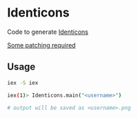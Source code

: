 # Identicons

Code to generate [Identicons](https://en.wikipedia.org/wiki/Identicon)

[Some patching required](https://elixirforum.com/t/error-when-rendring-in-egd-undefinedfunctionerror-function-zlib-crc32-2-is-undefined-or-private/66639/3)

## Usage

```bash
iex -S iex

iex(1)> Identicons.main("<username>")

# output will be saved as <username>.png
```
